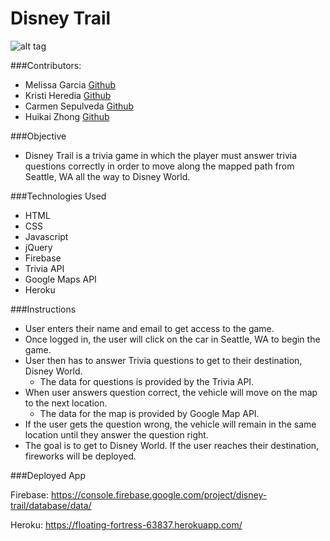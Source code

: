 # Disney Trail

![alt tag](https://github.com/clsepulveda/ForkThisProject/blob/master/assets/images/Screen%20Shot%202016-08-24%20at%2011.24.00%20PM.png)

###Contributors:

* Melissa Garcia [Github](https://github.com/melissag13)
* Kristi Heredia [Github](https://github.com/froglander)
* Carmen Sepulveda [Github](https://github.com/clsepulveda)
* Huikai Zhong [Github](https://github.com/ )

###Objective
* Disney Trail is a trivia game in which the player must answer trivia questions correctly in order to move along the mapped path from Seattle, WA all the way to Disney World.

###Technologies Used
* HTML
* CSS
* Javascript
* jQuery
* Firebase
* Trivia API
* Google Maps API
* Heroku

###Instructions

* User enters their name and email to get access to the game.
* Once logged in, the user will click on the car in Seattle, WA to begin the game.
* User then has to answer Trivia questions to get to their destination, Disney World. 
	* The data for questions is provided by the Trivia API.
* When user answers question correct, the vehicle will move on the map to the next location. 
  * The data for the map is provided by Google Map API.
* If the user gets the question wrong, the vehicle will remain in the same location until they answer the question right.
* The goal is to get to Disney World. If the user reaches their destination, fireworks will be deployed.


###Deployed App

Firebase: https://console.firebase.google.com/project/disney-trail/database/data/

Heroku: https://floating-fortress-63837.herokuapp.com/


